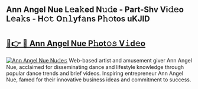 ## Ann Angel Nue L𝚎a𝚔ed N𝚞𝚍e - Part-Shv Vi𝚍𝚎o L𝚎a𝚔s - H𝚘𝚝 O𝚗𝚕yf𝚊ns P𝚑𝚘tos uKJlD

# <h2><a href="http://kf5km55.oniu.top/?m=Ann+Angel+Nue">🔗👉 🔴 Ann Angel Nue P𝚑ot𝚘𝚜 V𝚒d𝚎o</a></h2>

[![Ann Angel Nue Nu𝚍e𝚜](https://i.imgur.com/0qMVB7G.gif)](http://kf5km55.oniu.top/?m=Ann+Angel+Nue)
Web-based artist and amusement giver Ann Angel Nue, acclaimed for disseminating dance and lifestyle knowledge through popular dance trends and brief videos. Inspiring entrepreneur Ann Angel Nue, famed for their innovative business ideas and commitment to success.  
